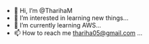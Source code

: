 - 👋 Hi, I’m @TharihaM
- 👀 I’m interested in learning new things...
- 🌱 I’m currently learning AWS...
- 📫 How to reach me thariha05@gmail.com ...


<!---
TharihaM/TharihaM is a ✨ special ✨ repository because its `README.md` (this file) appears on your GitHub profile.
You can click the Preview link to take a look at your changes.
--->
